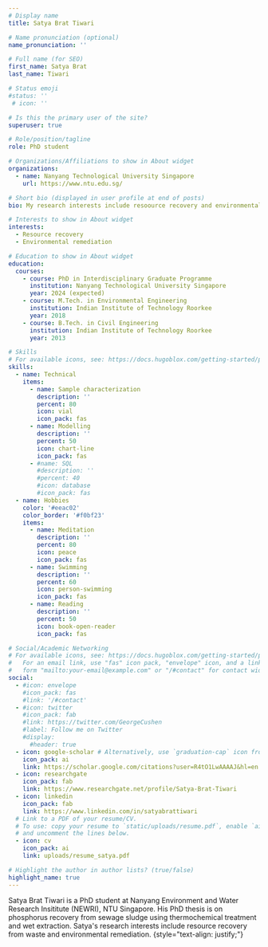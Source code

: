 ```yaml
---
# Display name
title: Satya Brat Tiwari

# Name pronunciation (optional)
name_pronunciation: ''

# Full name (for SEO)
first_name: Satya Brat
last_name: Tiwari

# Status emoji
#status: ''
 # icon: ''

# Is this the primary user of the site?
superuser: true

# Role/position/tagline
role: PhD student

# Organizations/Affiliations to show in About widget
organizations:
  - name: Nanyang Technological University Singapore
    url: https://www.ntu.edu.sg/

# Short bio (displayed in user profile at end of posts)
bio: My research interests include resoource recovery and environmental remediation.

# Interests to show in About widget
interests:
  - Resource recovery
  - Environmental remediation

# Education to show in About widget
education:
  courses:
    - course: PhD in Interdisciplinary Graduate Programme
      institution: Nanyang Technological University Singapore
      year: 2024 (expected)
    - course: M.Tech. in Environmental Engineering
      institution: Indian Institute of Technology Roorkee
      year: 2018
    - course: B.Tech. in Civil Engineering
      institution: Indian Institute of Technology Roorkee
      year: 2013

# Skills
# For available icons, see: https://docs.hugoblox.com/getting-started/page-builder/#icons
skills:
  - name: Technical
    items:
      - name: Sample characterization
        description: ''
        percent: 80
        icon: vial
        icon_pack: fas
      - name: Modelling
        description: ''
        percent: 50
        icon: chart-line
        icon_pack: fas
      - #name: SQL
        #description: ''
        #percent: 40
        #icon: database
        #icon_pack: fas
  - name: Hobbies
    color: '#eeac02'
    color_border: '#f0bf23'
    items:
      - name: Meditation
        description: ''
        percent: 80
        icon: peace
        icon_pack: fas
      - name: Swimming
        description: ''
        percent: 60
        icon: person-swimming
        icon_pack: fas
      - name: Reading
        description: ''
        percent: 50
        icon: book-open-reader
        icon_pack: fas

# Social/Academic Networking
# For available icons, see: https://docs.hugoblox.com/getting-started/page-builder/#icons
#   For an email link, use "fas" icon pack, "envelope" icon, and a link in the
#   form "mailto:your-email@example.com" or "/#contact" for contact widget.
social:
  - #icon: envelope
    #icon_pack: fas
    #link: '/#contact'
  - #icon: twitter
    #icon_pack: fab
    #link: https://twitter.com/GeorgeCushen
    #label: Follow me on Twitter
    #display:
      #header: true
  - icon: google-scholar # Alternatively, use `graduation-cap` icon from `fas` icon pack
    icon_pack: ai
    link: https://scholar.google.com/citations?user=R4tO1LwAAAAJ&hl=en
  - icon: researchgate
    icon_pack: fab
    link: https://www.researchgate.net/profile/Satya-Brat-Tiwari
  - icon: linkedin
    icon_pack: fab
    link: https://www.linkedin.com/in/satyabrattiwari
  # Link to a PDF of your resume/CV.
  # To use: copy your resume to `static/uploads/resume.pdf`, enable `ai` icons in `params.yaml`,
  # and uncomment the lines below.
  - icon: cv
    icon_pack: ai
    link: uploads/resume_satya.pdf

# Highlight the author in author lists? (true/false)
highlight_name: true
---
```


Satya Brat Tiwari is a PhD student at Nanyang Environment and Water Research Insititute (NEWRI), NTU Singapore. His PhD thesis is on phosphorus recovery from sewage sludge using thermochemical treatment and wet extraction. Satya's research interests include resource recovery from waste and environmental remediation.
{style="text-align: justify;"}
